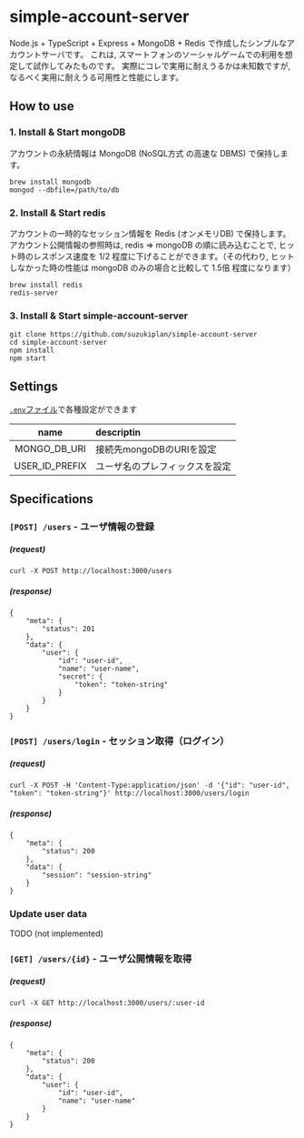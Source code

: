 # simple-account-server

Node.js + TypeScript + Express + MongoDB + Redis で作成したシンプルなアカウントサーバです。
これは, スマートフォンのソーシャルゲームでの利用を想定して試作してみたものです。
実際にコレで実用に耐えうるかは未知数ですが, なるべく実用に耐えうる可用性と性能にします。

## How to use

### 1. Install & Start mongoDB
アカウントの永続情報は MongoDB (NoSQL方式 の高速な DBMS) で保持します。
```
brew install mongodb
mongod --dbfile=/path/to/db
```

### 2. Install & Start redis
アカウントの一時的なセッション情報を Redis (オンメモリDB) で保持します。
アカウント公開情報の参照時は, redis ⇒ mongoDB の順に読み込むことで, ヒット時のレスポンス速度を 1/2 程度に下げることができます。（その代わり, ヒットしなかった時の性能は mongoDB のみの場合と比較して 1.5倍 程度になります）
```
brew install redis
redis-server
```

### 3. Install & Start simple-account-server
```
git clone https://github.com/suzukiplan/simple-account-server
cd simple-account-server
npm install
npm start
```

## Settings

[`.env`ファイル](.env)で各種設定ができます

|name|descriptin|
|:---:|:---|
|MONGO_DB_URI|接続先mongoDBのURIを設定|
|USER_ID_PREFIX|ユーザ名のプレフィックスを設定|

## Specifications

### `[POST] /users` - ユーザ情報の登録
##### (request)
```
curl -X POST http://localhost:3000/users
```

##### (response)
```
{
    "meta": {
        "status": 201
    },
    "data": {
        "user": {
            "id": "user-id",
            "name": "user-name",
            "secret": {
                "token": "token-string"
            }
        }
    }
}
```

### `[POST] /users/login` - セッション取得（ログイン）
##### (request)
```
curl -X POST -H 'Content-Type:application/json' -d '{"id": "user-id", "token": "token-string"}' http://localhost:3000/users/login
```

##### (response)
```
{
    "meta": {
        "status": 200
    },
    "data": {
        "session": "session-string"
    }
}
```

### Update user data
TODO (not implemented)

### `[GET] /users/{id}` - ユーザ公開情報を取得
##### (request)
```
curl -X GET http://localhost:3000/users/:user-id
```

##### (response)
```
{
    "meta": {
        "status": 200
    },
    "data": {
        "user": {
            "id": "user-id",
            "name": "user-name"
        }
    }
}
```
